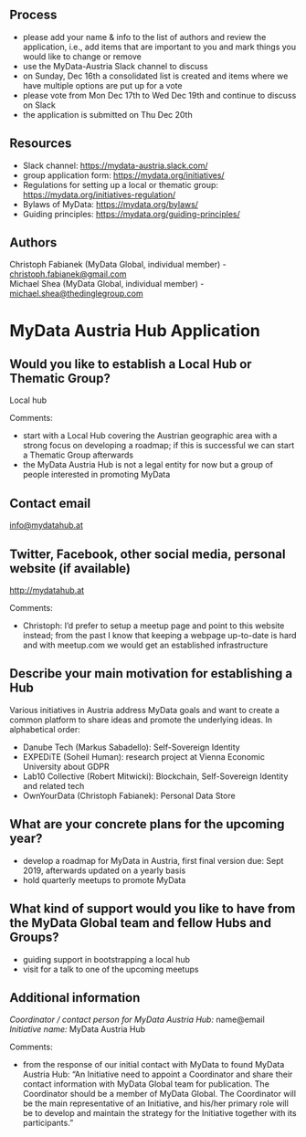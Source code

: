 ﻿## Process
* please add your name & info to the list of authors and review the application, i.e., add items that are important to you and mark things you would like to change or remove
* use the MyData-Austria Slack channel to discuss
* on Sunday, Dec 16th a consolidated list is created and items where we have multiple options are put up for a vote
* please vote from Mon Dec 17th to Wed Dec 19th and continue to discuss on Slack
* the application is submitted on Thu Dec 20th


## Resources
* Slack channel: https://mydata-austria.slack.com/
* group application form: https://mydata.org/initiatives/
* Regulations for setting up a local or thematic group: https://mydata.org/initiatives-regulation/
* Bylaws of MyData: https://mydata.org/bylaws/
* Guiding principles: https://mydata.org/guiding-principles/


## Authors
Christoph Fabianek (MyData Global, individual member) - christoph.fabianek@gmail.com  
Michael Shea (MyData Global, individual member) - michael.shea@thedinglegroup.com



# MyData Austria Hub Application


## Would you like to establish a Local Hub or Thematic Group?
Local hub  

Comments:
* start with a Local Hub covering the Austrian geographic area with a strong focus on developing a roadmap; if this is successful we can start a Thematic Group afterwards
* the MyData Austria Hub is not a legal entity for now but a group of people interested in promoting MyData


## Contact email
info@mydatahub.at


## Twitter, Facebook, other social media, personal website (if available)
http://mydatahub.at  

Comments:
* Christoph: I’d prefer to setup a meetup page and point to this website instead; from the past I know that keeping a webpage up-to-date is hard and with meetup.com we would get an established infrastructure


## Describe your main motivation for establishing a Hub
Various initiatives in Austria address MyData goals and want to create a common platform to share ideas and promote the underlying ideas. In alphabetical order:
- Danube Tech (Markus Sabadello): Self-Sovereign Identity
- EXPEDiTE (Soheil Human): research project at Vienna Economic University about GDPR
- Lab10 Collective (Robert Mitwicki): Blockchain, Self-Sovereign Identity and related tech
- OwnYourData (Christoph Fabianek): Personal Data Store


## What are your concrete plans for the upcoming year?
- develop a roadmap for MyData in Austria, first final version due: Sept 2019, afterwards updated on a yearly basis
- hold quarterly meetups to promote MyData


## What kind of support would you like to have from the MyData Global team and fellow Hubs and Groups?
- guiding support in bootstrapping a local hub
- visit for a talk to one of the upcoming meetups


## Additional information
*Coordinator / contact person for MyData Austria Hub:* name@email  
*Initiative name:* MyData Austria Hub  

Comments:
* from the response of our initial contact with MyData to found MyData Austria Hub:
“An Initiative need to appoint a Coordinator and share their contact information with MyData Global team for publication. The Coordinator should be a member of MyData Global. The Coordinator will be the main representative of an Initiative, and his/her primary role will be to develop and maintain the strategy for the Initiative together with its participants.”
